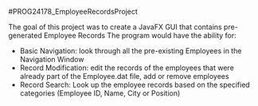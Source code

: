 #PROG24178_EmployeeRecordsProject

The goal of this project was to create a JavaFX GUI that contains pre-generated Employee Records
The program would have the ability for: 
 - Basic Navigation: look through all the pre-existing Employees in the Navigation Window
 - Record Modification: edit the records of the employees that were already part of the Employee.dat file, add or remove employees
 - Record Search: Look up the employee records based on the specified categories (Employee ID, Name, City or Position)
